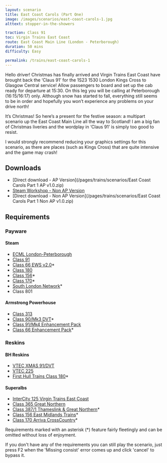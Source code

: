 ```yaml
---
layout: scenario
title: East Coast Carols (Part One)
image: /images/scenarios/east-coast-carols-1.jpg
alttext: stopper-in-the-showers

traction: Class 91
toc: Virgin Trains East Coast
route: East Coast Main Line (London - Peterborough)
duration: 50 mins
difficulty: Easy

permalink: /trains/east-coast-carols-1
---
```


Hello driver! Christmas has finally arrived and Virgin Trains East Coast have brought back the ‘Claus 91’ for the 1S23 1530 London Kings Cross to Glasgow Central service! Allow passengers to board and set up the cab ready for departure at 15:30. On this leg you will be calling at Peterborough (16:15/16:17) only. Although snow has started to fall, everything still seems to be in order and hopefully you won’t experience any problems on your drive north!

It’s Christmas! So here’s a present for the festive season: a multipart scenario up the East Coast Main Line all the way to Scotland! I am a big fan of Christmas liveries and the wordplay in ‘Claus 91’ is simply too good to resist.

I would strongly recommend reducing your graphics settings for this scenario, as there are places (such as Kings Cross) that are quite intensive and the game may crash!

## Downloads
* [Direct download - AP Version](/pages/trains/scenarios/East Coast Carols Part 1 AP v1.0.zip)
* [Steam Workshop - Non AP Version](http://steamcommunity.com/sharedfiles/filedetails/?id=1226799062)
* [Direct download - Non AP Version](/pages/trains/scenarios/East Coast Carols Part 1 Non AP v1.0.zip)

## Requirements

### Payware

#### Steam
* [ECML London-Peterborough](http://store.steampowered.com/app/222618)
* [Class 91](http://store.steampowered.com/app/222625)
* [Class 66 EWS v2.0](http://store.steampowered.com/app/222568)*
* [Class 180](http://store.steampowered.com/app/277763)
* [Class 156](http://store.steampowered.com/app/65217)*
* [Class 170](http://store.steampowered.com/app/208364)*
* [South London Network](http://store.steampowered.com/app/222638)*
* Class 801

#### Armstrong Powerhouse
* [Class 313](https://www.armstrongpowerhouse.com/index.php?route=product/product&path=45_84&product_id=164)
* [Class 90/Mk3 DVT](https://www.armstrongpowerhouse.com/index.php?route=product/product&path=45_84&product_id=131)*
* [Class 91/Mk4 Enhancement Pack](https://www.armstrongpowerhouse.com/index.php?route=product/product&path=36_89&product_id=165)
* [Class 66 Enhancement Pack](https://www.armstrongpowerhouse.com/index.php?route=product/product&path=36_89&product_id=173)*

### Reskins
#### BH Reskins
* [VTEC XMAS 91/DVT](https://www.facebook.com/photo.php?fbid=1266346160078309&set=oa.515760421890353&type=3&theater)
* [VTEC 225](https://www.facebook.com/photo.php?fbid=1277959925583599&set=oa.515760421890353&type=3&theater)
* [First Hull Trains Class 180](https://www.facebook.com/photo.php?fbid=942193055826956&set=oa.515760421890353&type=3&theater)*

#### Superalbs
* [InterCity 125 Virgin Trains East Coast](https://superalbs.weebly.com/ic125virgintrainseastcoast.html)
* [Class 365 Great Northern](https://superalbs.weebly.com/class365greatnorthern.html)
* [Class 387/1 Thameslink & Great Northern](http://superalbs.weebly.com/class387thameslink.html)*
* [Class 156 East Midlands Trains](https://superalbs.weebly.com/class156eastmidlandstrains.html)*
* [Class 170 Arriva CrossCountry](https://superalbs.weebly.com/class170arrivacrosscountry.html)*

Requirements marked with an asterisk (*) feature fairly fleetingly and can be omitted without loss of enjoyment. 

If you don't have any of the requirements you can still play the scenario, just press F2 when the 'Missing consist' error comes up and click 'cancel' to bypass it.